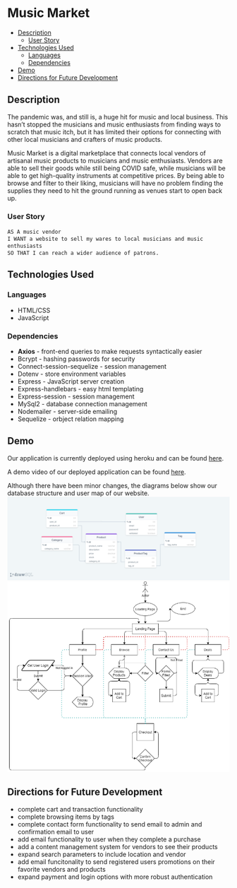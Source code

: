 # Music Market <!-- omit in toc -->
- [Description](#description)
  - [User Story](#user-story)
- [Technologies Used](#technologies-used)
  - [Languages](#languages)
  - [Dependencies](#dependencies)
- [Demo](#demo)
- [Directions for Future Development](#directions-for-future-development)
## Description
The pandemic was, and still is, a huge hit for music and local business. This hasn’t stopped the musicians and music enthusiasts from finding ways to scratch that music itch, but it has limited their options for connecting with other local musicians and crafters of music products.

Music Market is a digital marketplace that connects local vendors of artisanal music products to musicians and music enthusiasts. Vendors are able to sell their goods while still being COVID safe, while musicians will be able to get high-quality instruments at competitive prices. By being able to browse and filter to their liking, musicians will have no problem finding the supplies they need to hit the ground running as venues start to open back up. 

### User Story
```
AS A music vendor 
I WANT a website to sell my wares to local musicians and music enthusiasts 
SO THAT I can reach a wider audience of patrons.
```

## Technologies Used
### Languages
 - HTML/CSS
 - JavaScript

### Dependencies
 - **Axios** - front-end queries to make requests syntactically easier
 - Bcrypt - hashing passwords for security
 - Connect-session-sequelize - session management
 - Dotenv - store environment variables
 - Express - JavaScript server creation
 - Express-handlebars - easy html templating
 - Express-session - session management
 - MySql2 - database connection management
 - Nodemailer - server-side emailing
 - Sequelize - orbject relation mapping

## Demo
Our application is currently deployed using heroku and can be found [here](https://stark-citadel-98109.herokuapp.com/).

A demo video of our deployed application can be found [here](https://www.youtube.com/watch?v=0_nQaP8IQkk).

Although there have been minor changes, the diagrams below show our database structure and user map of our website.
![database structure](assets/database-structure.png)
![user map](assets/state_diagram.png)

## Directions for Future Development
- complete cart and transaction functionality
- complete browsing items by tags
- complete contact form functionality to send email to admin and confirmation email to user
- add email functionality to user when they complete a purchase
- add a content management system for vendors to see their products
- expand search parameters to include location and vendor
- add email funcitonality to send registered users promotions on their favorite vendors and products
- expand payment and login options with more robust authentication